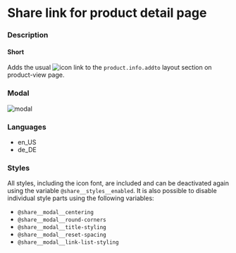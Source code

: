 # Share link for product detail page

### Description
#### Short
Adds the usual ![icon](https://github.com/user-attachments/assets/1e9d9d87-de60-4f69-bddb-d6379f79c096) link to the ```product.info.addto``` layout section on product-view page.
### Modal
![modal](https://github.com/user-attachments/assets/10f9b22e-dfbb-4de9-87d4-04f9a5c19087)
### Languages
* en_US
* de_DE
### Styles
All styles, including the icon font, are included and can be deactivated again using the variable ```@share__styles__enabled```.
It is also possible to disable individual style parts using the following variables:
* ```@share__modal__centering```
* ```@share__modal__round-corners```
* ```@share__modal__title-styling```
* ```@share__modal__reset-spacing```
* ```@share__modal__link-list-styling```
